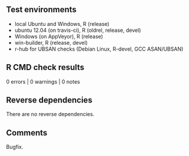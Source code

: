 ## Test environments

* local Ubuntu and Windows, R (release)
* ubuntu 12.04 (on travis-ci), R (oldrel, release, devel)
* Windows (on AppVeyor), R (release)
* win-builder, R (release, devel)
* r-hub for UBSAN checks (Debian Linux, R-devel, GCC ASAN/UBSAN)

## R CMD check results

0 errors | 0 warnings | 0 notes

## Reverse dependencies

There are no reverse dependencies.

## Comments

Bugfix.
